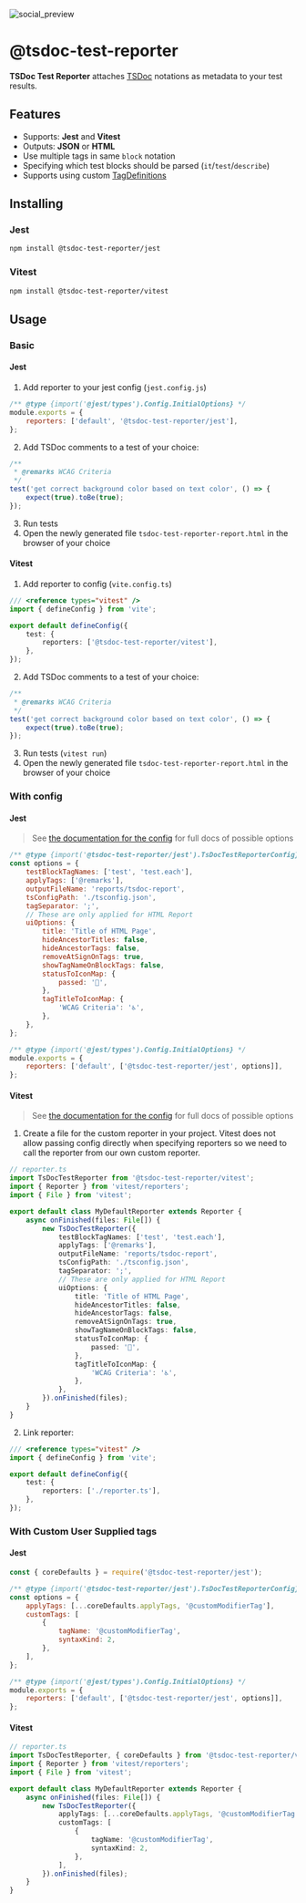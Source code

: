 ![social_preview](https://github.com/tsdoc-test-reporter/reporter/assets/21122051/5c8bb5cd-5772-47d2-8264-cc43cf5886ca)

# @tsdoc-test-reporter

**TSDoc Test Reporter** attaches [TSDoc](https://tsdoc.org/) notations as metadata to your test results.

## Features

- Supports: **Jest** and **Vitest**
- Outputs: **JSON** or **HTML**
- Use multiple tags in same `block` notation
- Specifying which test blocks should be parsed (`it`/`test`/`describe`)
- Supports using custom [TagDefinitions](https://tsdoc.org/pages/packages/tsdoc-config/)

## Installing

### Jest

```bash
npm install @tsdoc-test-reporter/jest
```

### Vitest

```bash
npm install @tsdoc-test-reporter/vitest
```

## Usage

### Basic

#### Jest

1. Add reporter to your jest config (`jest.config.js`)

```js
/** @type {import('@jest/types').Config.InitialOptions} */
module.exports = {
	reporters: ['default', '@tsdoc-test-reporter/jest'],
};
```

2. Add TSDoc comments to a test of your choice:

```ts
/**
 * @remarks WCAG Criteria
 */
test('get correct background color based on text color', () => {
	expect(true).toBe(true);
});
```

3. Run tests
4. Open the newly generated file `tsdoc-test-reporter-report.html` in the browser of your choice

#### Vitest

1. Add reporter to config (`vite.config.ts`)

```ts
/// <reference types="vitest" />
import { defineConfig } from 'vite';

export default defineConfig({
	test: {
		reporters: ['@tsdoc-test-reporter/vitest'],
	},
});
```

2. Add TSDoc comments to a test of your choice:

```ts
/**
 * @remarks WCAG Criteria
 */
test('get correct background color based on text color', () => {
	expect(true).toBe(true);
});
```

3. Run tests (`vitest run`)
4. Open the newly generated file `tsdoc-test-reporter-report.html` in the browser of your choice

### With config

#### Jest

> See [the documentation for the config](https://tsdoc-test-reporter.github.io/reporter/types/core_src.TsDocTestReporterConfig.html) for full docs of possible options

```js
/** @type {import('@tsdoc-test-reporter/jest').TsDocTestReporterConfig} */
const options = {
	testBlockTagNames: ['test', 'test.each'],
	applyTags: ['@remarks'],
	outputFileName: 'reports/tsdoc-report',
	tsConfigPath: './tsconfig.json',
	tagSeparator: ';',
	// These are only applied for HTML Report
	uiOptions: {
		title: 'Title of HTML Page',
		hideAncestorTitles: false,
		hideAncestorTags: false,
		removeAtSignOnTags: true,
		showTagNameOnBlockTags: false,
		statusToIconMap: {
			passed: '🎉',
		},
		tagTitleToIconMap: {
			'WCAG Criteria': '♿',
		},
	},
};

/** @type {import('@jest/types').Config.InitialOptions} */
module.exports = {
	reporters: ['default', ['@tsdoc-test-reporter/jest', options]],
};
```

#### Vitest

> See [the documentation for the config](https://tsdoc-test-reporter.github.io/reporter/types/core_src.TsDocTestReporterConfig.html) for full docs of possible options

1. Create a file for the custom reporter in your project. Vitest does not allow passing config directly when specifying reporters so we need to call the reporter from our own custom reporter.

```ts
// reporter.ts
import TsDocTestReporter from '@tsdoc-test-reporter/vitest';
import { Reporter } from 'vitest/reporters';
import { File } from 'vitest';

export default class MyDefaultReporter extends Reporter {
	async onFinished(files: File[]) {
		new TsDocTestReporter({
			testBlockTagNames: ['test', 'test.each'],
			applyTags: ['@remarks'],
			outputFileName: 'reports/tsdoc-report',
			tsConfigPath: './tsconfig.json',
			tagSeparator: ';',
			// These are only applied for HTML Report
			uiOptions: {
				title: 'Title of HTML Page',
				hideAncestorTitles: false,
				hideAncestorTags: false,
				removeAtSignOnTags: true,
				showTagNameOnBlockTags: false,
				statusToIconMap: {
					passed: '🎉',
				},
				tagTitleToIconMap: {
					'WCAG Criteria': '♿',
				},
			},
		}).onFinished(files);
	}
}
```

2. Link reporter:

```ts
/// <reference types="vitest" />
import { defineConfig } from 'vite';

export default defineConfig({
	test: {
		reporters: ['./reporter.ts'],
	},
});
```

### With Custom User Supplied tags

#### Jest

```js
const { coreDefaults } = require('@tsdoc-test-reporter/jest');

/** @type {import('@tsdoc-test-reporter/jest').TsDocTestReporterConfig} */
const options = {
	applyTags: [...coreDefaults.applyTags, '@customModifierTag'],
	customTags: [
		{
			tagName: '@customModifierTag',
			syntaxKind: 2,
		},
	],
};

/** @type {import('@jest/types').Config.InitialOptions} */
module.exports = {
	reporters: ['default', ['@tsdoc-test-reporter/jest', options]],
};
```

#### Vitest

```ts
// reporter.ts
import TsDocTestReporter, { coreDefaults } from '@tsdoc-test-reporter/vitest';
import { Reporter } from 'vitest/reporters';
import { File } from 'vitest';

export default class MyDefaultReporter extends Reporter {
	async onFinished(files: File[]) {
		new TsDocTestReporter({
			applyTags: [...coreDefaults.applyTags, '@customModifierTag'],
			customTags: [
				{
					tagName: '@customModifierTag',
					syntaxKind: 2,
				},
			],
		}).onFinished(files);
	}
}
```
